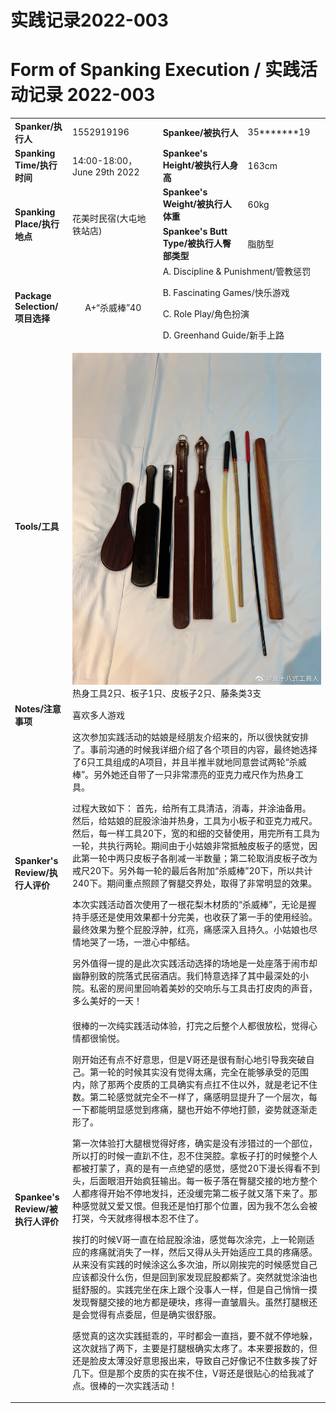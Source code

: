 # 实践记录2022-003


<!-- ![](/2022-003.jpg) -->

# Form of Spanking Execution / 实践活动记录 2022-003

<table>
    <tr>
        <td><b>Spanker/执行人</b></td>
        <td>1552919196</td>
        <td><b>Spankee/被执行人</b></td>
        <td>35*******19</td>
    </tr>
    <tr>
        <td><b>Spanking Time/执行时间</b></td>
        <td>14:00-18:00，June 29th 2022</td>
        <td><b>Spankee's Height/被执行人身高</b></td>
        <td>163cm</td>
    </tr>
    <tr>
        <td rowspan=2><b>Spanking Place/执行地点</b></td>
        <td rowspan=2>花美时民宿(大屯地铁站店) </td>
        <td><b>Spankee's Weight/被执行人体重</b></td>
        <td>60kg</td>
    </tr> 
    <tr>
        <td><b>Spankee's Butt Type/被执行人臀部类型</b></td>
        <td>脂肪型</td>
    </tr>
    <tr>
        <td><b>Package Selection/项目选择</b></td>
        <td style="text-align: center;">A+“杀威棒”40</td>
        <td colspan =2>
        A. Discipline & Punishment/管教惩罚

B. Fascinating Games/快乐游戏

C. Role Play/角色扮演

D. Greenhand Guide/新手上路
        </td>
    </tr>
    <tr>
        <td><b>Tools/工具</b></td>
        <td colspan=3><img src="./tools-2022-003.jpg"/>热身工具2只、板子1只、皮板子2只、藤条类3支</td>
    </tr>
    <tr>
        <td><b>Notes/注意事项</b></td>
        <td colspan=3>喜欢多人游戏</td>
    </tr>
    <tr>
        <td><b>Spanker's Review/执行人评价</b></td>
        <td colspan=3>这次参加实践活动的姑娘是经朋友介绍来的，所以很快就安排了。事前沟通的时候我详细介绍了各个项目的内容，最终她选择了6只工具组成的A项目，并且半推半就地同意尝试两轮“杀威棒”。另外她还自带了一只非常漂亮的亚克力戒尺作为热身工具。

过程大致如下：
首先，给所有工具清洁，消毒，并涂油备用。
然后，给姑娘的屁股涂油并热身，工具为小板子和亚克力戒尺。
然后，每一样工具20下，宽的和细的交替使用，用完所有工具为一轮，共执行两轮。期间由于小姑娘非常抵触皮板子的感觉，因此第一轮中两只皮板子各削减一半数量；第二轮取消皮板子改为戒尺20下。另外每一轮的最后各附加“杀威棒”20下，所以共计240下。期间重点照顾了臀腿交界处，取得了非常明显的效果。

本次实践活动首次使用了一根花梨木材质的“杀威棒”，无论是握持手感还是使用效果都十分完美，也收获了第一手的使用经验。最终效果为整个屁股浮肿，红亮，痛感深入且持久。小姑娘也尽情地哭了一场，一泄心中郁结。

另外值得一提的是此次实践活动选择的场地是一处座落于闹市却幽静别致的院落式民宿酒店。我们特意选择了其中最深处的小院。私密的房间里回响着美妙的交响乐与工具击打皮肉的声音，多么美好的一天！
        </td>
    </tr>
    <tr>
        <td><b>Spankee's Review/被执行人评价 </b></td>
        <td colspan=3>很棒的一次纯实践活动体验，打完之后整个人都很放松，觉得心情都很愉悦。

刚开始还有点不好意思，但是V哥还是很有耐心地引导我突破自己。第一轮的时候其实没有觉得太痛，完全在能够承受的范围内，除了那两个皮质的工具确实有点扛不住以外，就是老记不住数。第二轮感觉就完全不一样了，痛感明显提升了一个层次，每一下都能明显感觉到疼痛，腿也开始不停地打颤，姿势就逐渐走形了。

第一次体验打大腿根觉得好疼，确实是没有涉猎过的一个部位，所以打的时候一直趴不住，忍不住哭腔。拿板子打的时候整个人都被打蒙了，真的是有一点绝望的感觉，感觉20下漫长得看不到头，后面眼泪开始疯狂输出。每一板子落在臀腿交接的地方整个人都疼得开始不停地发抖，还没缓完第二板子就又落下来了。那种感觉就又爱又恨。但我还是怕打那个位置，因为我不怎么会被打哭，今天就疼得根本忍不住了。

挨打的时候V哥一直在给屁股涂油，感觉每次涂完，上一轮刚适应的疼痛就消失了一样，然后又得从头开始适应工具的疼痛感。从来没有实践的时候涂这么多次油，所以刚挨完的时候感觉自己应该都没什么伤，但是回到家发现屁股都紫了。突然就觉涂油也挺舒服的。实践完坐在床上跟个没事人一样，但是自己悄悄一摸发现臀腿交接的地方都是硬块，疼得一直皱眉头。虽然打腿根还是会觉得有点委屈，但是确实很舒服。

感觉真的这次实践挺乖的，平时都会一直挡，要不就不停地躲，这次就挡了两下，主要是打腿根确实太疼了。本来要报数的，但还是脸皮太薄没好意思报出来，导致自己好像记不住数多挨了好几下。但是那个皮质的实在挨不住，V哥还是很贴心的给我减了点。很棒的一次实践活动！</td>
    </tr>
</table>

